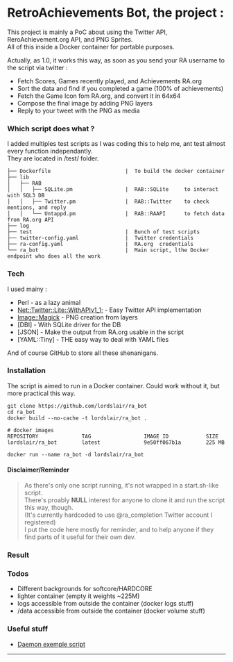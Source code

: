 # RetroAchievements Bot, the project :

This project is mainly a PoC about using the Twitter API, ReroAchievement.org API, and PNG Sprites.  
All of this inside a Docker container for portable purposes.

Actually, as 1.0, it works this way, as soon as you send your RA username to the script via twitter :

 - Fetch Scores, Games recently played, and Achievements RA.org
 - Sort the data and find if you completed a game (100% of achievements)
 - Fetch the Game Icon fom RA.org, and convert it in 64x64
 - Compose the final image by adding PNG layers
 - Reply to your tweet with the PNG as media

### Which script does what ?

I added multiples test scripts as I was coding this to help me, ant test almost every function independantly.  
They are located in /test/ folder.

```
├── Dockerfile                        |  To build the docker container
├── lib
│   ├── RAB
│   │   ├── SQLite.pm                 |  RAB::SQLite     to interact with SQL3 DB
│   │   ├── Twitter.pm                |  RAB::Twitter    to check mentions, and reply
│   │   └── Untappd.pm                |  RAB::RAAPI      to fetch data from RA.org API
├── log
├── test                              |  Bunch of test scripts
├── twitter-config.yaml               |  Twitter credentials
├── ra-config.yaml                    |  RA.org  credentials
└── ra_bot                            |  Main script, lthe Docker endpoint who does all the work
```

### Tech

I used mainy :

* Perl - as a lazy animal
* [Net::Twitter::Lite::WithAPIv1_1;][CPANTwitt] - Easy Twitter API implementation
* [Image::Magick][CPANIM] - PNG creation from layers
* [DBI] - With SQLite driver for the DB
* [JSON] - Make the output from RA.org usable in the script
* [YAML::Tiny] - THE easy way to deal with YAML files

And of course GitHub to store all these shenanigans. 

### Installation

The script is aimed to run in a Docker container. Could work without it, but more practical this way.
```
git clone https://github.com/lordslair/ra_bot
cd ra_bot
docker build --no-cache -t lordslair/ra_bot .
```

```
# docker images
REPOSITORY              TAG                 IMAGE ID            SIZE
lordslair/ra_bot        latest              9e50ff067b1a        225 MB
```

```
docker run --name ra_bot -d lordslair/ra_bot
```

#### Disclaimer/Reminder

>As there's only one script running, it's not wrapped in a start.sh-like script.  
>There's proably **NULL** interest for anyone to clone it and run the script this way, though.  
>(It's currently hardcoded to use @ra_completion Twitter account I registered)  
>I put the code here mostly for reminder, and to help anyone if they find parts of it useful for their own dev.

### Result

### Todos

 - Different backgrounds for softcore/HARDCORE
 - lighter container (empty it weights ~225M)
 - logs accessible from outside the container (docker logs stuff)
 - /data accessible from outside the container (docker volume stuff)

### Useful stuff
   
   * [Daemon exemple script][daemon]
   
---
   [CPANTwitt]: <http://search.cpan.org/~mmims/Net-Twitter-Lite-0.12008/lib/Net/Twitter/Lite/WithAPIv1_1.pod>
   [CPANIM]: <http://search.cpan.org/~jcristy/PerlMagick-6.89-1/Magick.pm>
   [daemon]: <http://www.andrewault.net/2010/05/27/creating-a-perl-daemon-in-ubuntu/>
